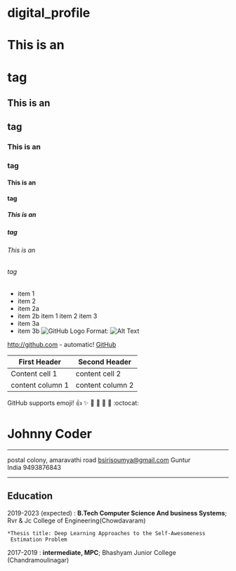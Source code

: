 # digital_profile


# This is an <h1> tag
## This is an <h2> tag
### This is an <h3> tag
#### This is an <h4> tag
##### This is an <h5> tag
###### This is an <h6> tag
* item 1
* item 2
 * item 2a
 * item 2b
item 1
item 2
item 3
 * item 3a
 * item 3b
![GitHub Logo](/images/Logo.png)
Format: ![Alt Text](url)
  
http://github.com - automatic!
[GitHub](http://github.com)

First Header | Second Header
-----------  | -------------
Content cell 1 | content cell 2
content column 1 | content column 2

GitHub supports emoji!
:+1: :sparkles: :camel: :tada:
:rocket: :metal: :octocat:



Johnny Coder
============

-------------------     ----------------------------
postal colony, amaravathi road        bsirisoumya@gmail.com
Guntur                         
India                                 9493876843
-------------------     ----------------------------

Education
---------

2019-2023 (expected)
:   **B.Tech Computer Science And business Systems**; Rvr & Jc College of Engineering(Chowdavaram)

    *Thesis title: Deep Learning Approaches to the Self-Awesomeness
     Estimation Problem
2017-2019
:  **intermediate, MPC**; Bhashyam Junior College (Chandramoulinagar)
      
